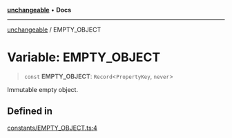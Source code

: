 [**unchangeable**](../README.md) • **Docs**

***

[unchangeable](../README.md) / EMPTY\_OBJECT

# Variable: EMPTY\_OBJECT

> `const` **EMPTY\_OBJECT**: `Record`\<`PropertyKey`, `never`\>

Immutable empty object.

## Defined in

[constants/EMPTY\_OBJECT.ts:4](https://github.com/nevoland/unchangeable/blob/90aff8eb074821c44b2befe353f53ae1546bb16f/lib/constants/EMPTY_OBJECT.ts#L4)
